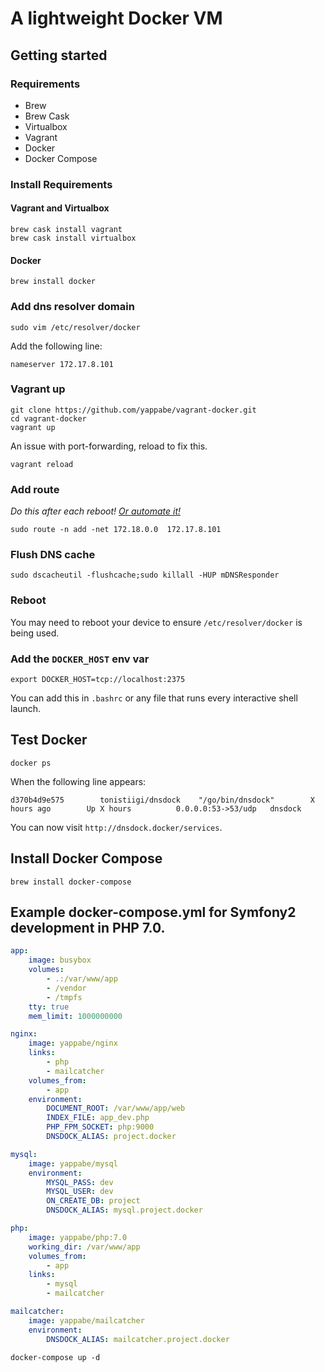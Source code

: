 # A lightweight Docker VM

## Getting started

### Requirements

* Brew
* Brew Cask
* Virtualbox
* Vagrant
* Docker
* Docker Compose

### Install Requirements

#### Vagrant and Virtualbox

```
brew cask install vagrant
brew cask install virtualbox
```

#### Docker

```
brew install docker
```


### Add dns resolver domain

```
sudo vim /etc/resolver/docker
```

Add the following line:

```
nameserver 172.17.8.101
```

### Vagrant up

```
git clone https://github.com/yappabe/vagrant-docker.git
cd vagrant-docker
vagrant up
```

An issue with port-forwarding, reload to fix this.

```
vagrant reload
```

### Add route

*Do this after each reboot! [Or automate it!](https://www.jverdeyen.be/mac/persistent-static-routes-mac-os-x/)*

```
sudo route -n add -net 172.18.0.0  172.17.8.101
```

### Flush DNS cache

```
sudo dscacheutil -flushcache;sudo killall -HUP mDNSResponder
```

### Reboot

You may need to reboot your device to ensure `/etc/resolver/docker` is being used.

### Add the `DOCKER_HOST` env var

```
export DOCKER_HOST=tcp://localhost:2375
```

You can add this in `.bashrc` or any file that runs every interactive shell launch.


## Test Docker

```
docker ps
```

When the following line appears:

```
d370b4d9e575        tonistiigi/dnsdock    "/go/bin/dnsdock"        X hours ago        Up X hours          0.0.0.0:53->53/udp   dnsdock
```

You can now visit `http://dnsdock.docker/services`.

## Install Docker Compose

```
brew install docker-compose
```


## Example docker-compose.yml for Symfony2 development in PHP 7.0.

```yml
app:
    image: busybox
    volumes:
        - .:/var/www/app
        - /vendor
        - /tmpfs
    tty: true
    mem_limit: 1000000000

nginx:
    image: yappabe/nginx
    links:
        - php
        - mailcatcher
    volumes_from:
        - app
    environment:
        DOCUMENT_ROOT: /var/www/app/web
        INDEX_FILE: app_dev.php
        PHP_FPM_SOCKET: php:9000
        DNSDOCK_ALIAS: project.docker

mysql:
    image: yappabe/mysql
    environment:
        MYSQL_PASS: dev
        MYSQL_USER: dev
        ON_CREATE_DB: project
        DNSDOCK_ALIAS: mysql.project.docker

php:
    image: yappabe/php:7.0
    working_dir: /var/www/app
    volumes_from:
        - app
    links:
        - mysql
        - mailcatcher

mailcatcher:
    image: yappabe/mailcatcher
    environment:
        DNSDOCK_ALIAS: mailcatcher.project.docker
```

```
docker-compose up -d
```

